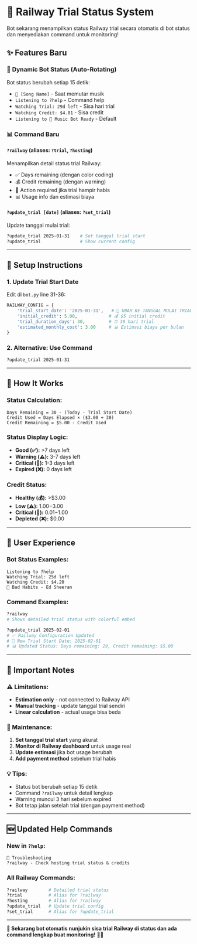 # 🚄 Railway Trial Status System

Bot sekarang menampilkan status Railway trial secara otomatis di bot status dan menyediakan command untuk monitoring!

## ✨ Features Baru

### 🔄 **Dynamic Bot Status (Auto-Rotating)**
Bot status berubah setiap 15 detik:
- `🎵 [Song Name]` - Saat memutar musik
- `Listening to ?help` - Command help
- `Watching Trial: 29d left` - Sisa hari trial
- `Watching Credit: $4.81` - Sisa credit
- `Listening to 🎵 Music Bot Ready` - Default

### 📊 **Command Baru**

#### `?railway` (aliases: `?trial`, `?hosting`)
Menampilkan detail status trial Railway:
- ✅ Days remaining (dengan color coding)
- 💰 Credit remaining (dengan warning)
- 🚨 Action required jika trial hampir habis
- 📊 Usage info dan estimasi biaya

#### `?update_trial [date]` (aliases: `?set_trial`)
Update tanggal mulai trial:
```bash
?update_trial 2025-01-31    # Set tanggal trial start
?update_trial               # Show current config
```

---

## 🔧 Setup Instructions

### **1. Update Trial Start Date**
Edit di `bot.py` line 31-36:
```python
RAILWAY_CONFIG = {
    'trial_start_date': '2025-01-31',   # 📅 UBAH KE TANGGAL MULAI TRIAL
    'initial_credit': 5.00,            # 💰 $5 initial credit
    'trial_duration_days': 30,         # ⏰ 30 hari trial
    'estimated_monthly_cost': 3.00     # 📊 Estimasi biaya per bulan
}
```

### **2. Alternative: Use Command**
```bash
?update_trial 2025-01-31
```

---

## 🎯 How It Works

### **Status Calculation:**
```
Days Remaining = 30 - (Today - Trial Start Date)
Credit Used = Days Elapsed × ($3.00 ÷ 30)
Credit Remaining = $5.00 - Credit Used
```

### **Status Display Logic:**
- **Good (✅):** >7 days left
- **Warning (⚠️):** 3-7 days left  
- **Critical (🔴):** 1-3 days left
- **Expired (❌):** 0 days left

### **Credit Status:**
- **Healthy (💰):** >$3.00
- **Low (⚠️):** $1.00-$3.00
- **Critical (🔴):** $0.01-$1.00
- **Depleted (❌):** $0.00

---

## 📱 User Experience

### **Bot Status Examples:**
```
Listening to ?help
Watching Trial: 25d left
Watching Credit: $4.20
🎵 Bad Habits - Ed Sheeran
```

### **Command Examples:**
```bash
?railway
# Shows detailed trial status with colorful embed

?update_trial 2025-02-01
# ✅ Railway Configuration Updated
# 📅 New Trial Start Date: 2025-02-01
# 📊 Updated Status: Days remaining: 29, Credit remaining: $5.00
```

---

## 🚨 Important Notes

### **⚠️ Limitations:**
- **Estimation only** - not connected to Railway API
- **Manual tracking** - update tanggal trial sendiri
- **Linear calculation** - actual usage bisa beda

### **🔧 Maintenance:**
1. **Set tanggal trial start** yang akurat
2. **Monitor di Railway dashboard** untuk usage real
3. **Update estimasi** jika bot usage berubah
4. **Add payment method** sebelum trial habis

### **💡 Tips:**
- Status bot berubah setiap 15 detik
- Command `?railway` untuk detail lengkap
- Warning muncul 3 hari sebelum expired
- Bot tetap jalan setelah trial (dengan payment method)

---

## 🆕 Updated Help Commands

### **New in `?help`:**
```
🔧 Troubleshooting
?railway - Check hosting trial status & credits
```

### **All Railway Commands:**
```bash
?railway        # Detailed trial status
?trial          # Alias for ?railway  
?hosting        # Alias for ?railway
?update_trial   # Update trial config
?set_trial      # Alias for ?update_trial
```

---

**🎉 Sekarang bot otomatis nunjukin sisa trial Railway di status dan ada command lengkap buat monitoring!** 🚄✨